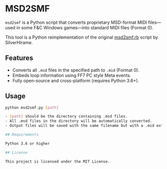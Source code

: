 # MSD2SMF

`msd2smf` is a Python script that converts proprietary MSD-format MIDI files—used in some F&C Windows games—into standard MIDI files (Format 0).

This tool is a Python reimplementation of the original [msd2smf.rb](https://kurohane.net/silverhirame/soft_mus/index.html) script by SilverHirame.

## Features

- Converts all `.msd` files in the specified path to `.mid` (Format 0).
- Embeds loop information using FF7 PC style Meta events.
- Fully open-source and cross-platform (requires Python 3.6+).

## Usage

```bash
python msd2smf.py [path]

- [path] should be the directory containing .msd files.
- All .msd files in the directory will be automatically converted.
- Output files will be saved with the same filename but with a .mid extension in the same directory.

## Requirements

Python 3.6 or higher

## License

This project is licensed under the MIT License.

